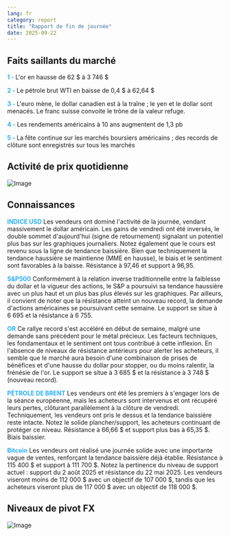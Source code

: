 ```yaml
---
lang: fr
category: report
title: "Rapport de fin de journée"
date: 2025-09-22
---
```



<h2>Faits saillants du marché</h2>
<strong style="color: #2caef7;">1 - </strong> L'or en hausse de 62 $ à 3 746 $

<strong style="color: #2caef7;">2 - </strong> Le pétrole brut WTI en baisse de 0,4 $ à 62,64 $

<strong style="color: #2caef7;">3 - </strong> L'euro mène, le dollar canadien est à la traîne ; le yen et le dollar sont menacés. Le franc suisse convoite le trône de la valeur refuge.

<strong style="color: #2caef7;">4 - </strong> Les rendements américains à 10 ans augmentent de 1,3 pb

<strong style="color: #2caef7;">5 - </strong> La fête continue sur les marchés boursiers américains ; des records de clôture sont enregistrés sur tous les marchés



<h2>Activité de prix quotidienne</h2>
<img src="https://markleighedu.github.io/img/Sep-2025/22-Sep-2025/price.jpg" alt="Image"/>

<h2>Connaissances</h2>
<strong style="color: #2caef7;">INDICE USD</strong> Les vendeurs ont dominé l'activité de la journée, vendant massivement le dollar américain. Les gains de vendredi ont été inversés, le double sommet d'aujourd'hui (signe de retournement) signalant un potentiel plus bas sur les graphiques journaliers. Notez également que le cours est revenu sous la ligne de tendance baissière. Bien que techniquement la tendance haussière se maintienne (MME en hausse), le biais et le sentiment sont favorables à la baisse. Résistance à 97,46 et support à 96,95.

<strong style="color: #2caef7;">S&P500</strong> Conformément à la relation inverse traditionnelle entre la faiblesse du dollar et la vigueur des actions, le S&P a poursuivi sa tendance haussière avec un plus haut et un plus bas plus élevés sur les graphiques. Par ailleurs, il convient de noter que la résistance atteint un nouveau record, la demande d'actions américaines se poursuivant cette semaine. Le support se situe à 6 695 et la résistance à 6 755.

<strong style="color: #2caef7;">OR</strong> Ce rallye record s'est accéléré en début de semaine, malgré une demande sans précédent pour le métal précieux. Les facteurs techniques, les fondamentaux et le sentiment ont tous contribué à cette inflexion. En l'absence de niveaux de résistance antérieurs pour alerter les acheteurs, il semble que le marché aura besoin d'une combinaison de prises de bénéfices et d'une hausse du dollar pour stopper, ou du moins ralentir, la frénésie de l'or. Le support se situe à 3 685 $ et la résistance à 3 748 $ (nouveau record).

<strong style="color: #2caef7;">PÉTROLE DE BRENT</strong> Les vendeurs ont été les premiers à s'engager lors de la séance européenne, mais les acheteurs sont intervenus et ont récupéré leurs pertes, clôturant parallèlement à la clôture de vendredi. Techniquement, les vendeurs ont pris le dessus et la tendance baissière reste intacte. Notez le solide plancher/support, les acheteurs continuant de protéger ce niveau. Résistance à 66,66 $ et support plus bas à 65,35 $. Biais baissier.

<strong style="color: #2caef7;">Bitcoin</strong> Les vendeurs ont réalisé une journée solide avec une importante vague de ventes, renforçant la tendance baissière déjà établie. Résistance à 115 400 $ et support à 111 700 $. Notez la pertinence du niveau de support actuel : support du 2 août 2025 et résistance du 22 mai 2025. Les vendeurs viseront moins de 112 000 $ avec un objectif de 107 000 $, tandis que les acheteurs viseront plus de 117 000 $ avec un objectif de 118 000 $.



<h2>Niveaux de pivot FX</h2>
<img src="https://markleighedu.github.io/img/Sep-2025/22-Sep-2025/pivot.jpg" alt="Image"/>